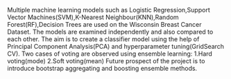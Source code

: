 Multiple machine learning models such as Logistic Regression,Support Vector Machines(SVM),K-Nearest Neighbour(KNN),Random Forest(RF),Decision Trees are used on the Wisconsin Breast Cancer Dataset.
The models are examined independently and also compared to each other.
The aim is to create a classifier model using the help of Principal Component Analysis(PCA) and hyperparameter tuning(GridSearch CV).
Two cases of voting are observed using ensemble learning:
1.Hard voting(mode)
2.Soft voting(mean)
Future prospect of the project is to introduce bootstrap aggregating and boosting ensemble methods.
